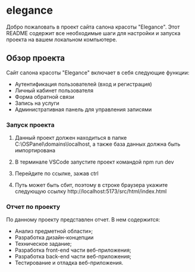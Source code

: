 # elegance

Добро пожаловать в проект сайта салона красоты "Elegance". Этот README содержит все необходимые шаги для настройки и запуска проекта на вашем локальном компьютере.

## Обзор проекта

Сайт салона красоты "Elegance" включает в себя следующие функции:
- Аутентификация пользователей (вход и регистрация)
- Личный кабинет пользователя
- Форма обратной связи
- Запись на услуги
- Административная панель для управления записями

### Запуск проекта

1. Данный проект должен находиться в папке C:\OSPanel\domains\localhost, а также база данных должна быть импортирована

2. В терминале VSCode запустите проект командой npm run dev

3. Перейдите по ссылке, зажав ctrl

4. Путь может быть сбит, поэтому в строке браузера укажите следующую ссылку http://localhost:5173/src/html/index.html

### Отчет по проекту

По данному проекту представлен отчет. В нем содержится:
- Анализ предметной области»;
- Разработка дизайн-концепции
- Техническое задание;
- Разработка front-end части веб-приложения;
- Разработка back-end части веб-приложения;
- Тестирование и отладка веб-приложения.
